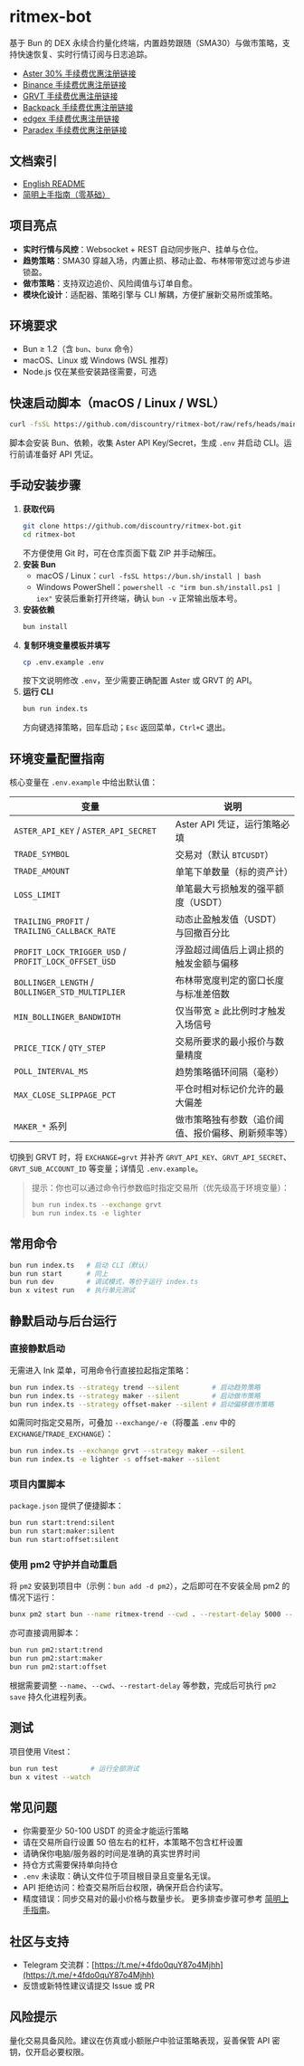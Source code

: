 # ritmex-bot

基于 Bun 的 DEX 永续合约量化终端，内置趋势跟随（SMA30）与做市策略，支持快速恢复、实时行情订阅与日志追踪。

* [Aster 30% 手续费优惠注册链接](https://www.asterdex.com/zh-CN/referral/4665f3)
* [Binance 手续费优惠注册链接](https://www.binance.com/join?ref=KNKCA9XC)
* [GRVT 手续费优惠注册链接](https://grvt.io/exchange/sign-up?ref=sea)
* [Backpack 手续费优惠注册链接](https://backpack.exchange/join/41d60948-2a75-4d16-b7e9-523df74f2904)
* [edgex 手续费优惠注册链接](https://pro.edgex.exchange/referral/BULL)
* [Paradex 手续费优惠注册链接](https://paradex.io/ref/xingxingjun)

## 文档索引
- [English README](README_en.md)
- [简明上手指南（零基础）](simple-readme.md)

## 项目亮点
- **实时行情与风控**：Websocket + REST 自动同步账户、挂单与仓位。
- **趋势策略**：SMA30 穿越入场，内置止损、移动止盈、布林带带宽过滤与步进锁盈。
- **做市策略**：支持双边追价、风险阈值与订单自愈。
- **模块化设计**：适配器、策略引擎与 CLI 解耦，方便扩展新交易所或策略。

## 环境要求
- Bun ≥ 1.2（含 `bun`、`bunx` 命令）
- macOS、Linux 或 Windows (WSL 推荐)
- Node.js 仅在某些安装路径需要，可选

## 快速启动脚本（macOS / Linux / WSL）
```bash
curl -fsSL https://github.com/discountry/ritmex-bot/raw/refs/heads/main/setup.sh | bash
```
脚本会安装 Bun、依赖，收集 Aster API Key/Secret，生成 `.env` 并启动 CLI。运行前请准备好 API 凭证。

## 手动安装步骤
1. **获取代码**
   ```bash
   git clone https://github.com/discountry/ritmex-bot.git
   cd ritmex-bot
   ```
   不方便使用 Git 时，可在仓库页面下载 ZIP 并手动解压。
2. **安装 Bun**
   - macOS / Linux：`curl -fsSL https://bun.sh/install | bash`
   - Windows PowerShell：`powershell -c "irm bun.sh/install.ps1 | iex"`
   安装后重新打开终端，确认 `bun -v` 正常输出版本号。
3. **安装依赖**
   ```bash
   bun install
   ```
4. **复制环境变量模板并填写**
   ```bash
   cp .env.example .env
   ```
   按下文说明修改 `.env`，至少需要正确配置 Aster 或 GRVT 的 API。
5. **运行 CLI**
   ```bash
   bun run index.ts
   ```
   方向键选择策略，回车启动；`Esc` 返回菜单，`Ctrl+C` 退出。

## 环境变量配置指南
核心变量在 `.env.example` 中给出默认值：

| 变量 | 说明 |
| --- | --- |
| `ASTER_API_KEY` / `ASTER_API_SECRET` | Aster API 凭证，运行策略必填 |
| `TRADE_SYMBOL` | 交易对（默认 `BTCUSDT`） |
| `TRADE_AMOUNT` | 单笔下单数量（标的资产计） |
| `LOSS_LIMIT` | 单笔最大亏损触发的强平额度（USDT） |
| `TRAILING_PROFIT` / `TRAILING_CALLBACK_RATE` | 动态止盈触发值（USDT）与回撤百分比 |
| `PROFIT_LOCK_TRIGGER_USD` / `PROFIT_LOCK_OFFSET_USD` | 浮盈超过阈值后上调止损的触发金额与偏移 |
| `BOLLINGER_LENGTH` / `BOLLINGER_STD_MULTIPLIER` | 布林带宽度判定的窗口长度与标准差倍数 |
| `MIN_BOLLINGER_BANDWIDTH` | 仅当带宽 ≥ 此比例时才触发入场信号 |
| `PRICE_TICK` / `QTY_STEP` | 交易所要求的最小报价与数量精度 |
| `POLL_INTERVAL_MS` | 趋势策略循环间隔（毫秒） |
| `MAX_CLOSE_SLIPPAGE_PCT` | 平仓时相对标记价允许的最大偏差 |
| `MAKER_*` 系列 | 做市策略独有参数（追价阈值、报价偏移、刷新频率等） |

切换到 GRVT 时，将 `EXCHANGE=grvt` 并补齐 `GRVT_API_KEY`、`GRVT_API_SECRET`、`GRVT_SUB_ACCOUNT_ID` 等变量；详情见 `.env.example`。

> 提示：你也可以通过命令行参数临时指定交易所（优先级高于环境变量）：
> ```bash
> bun run index.ts --exchange grvt
> bun run index.ts -e lighter
> ```

## 常用命令
```bash
bun run index.ts   # 启动 CLI（默认）
bun run start      # 同上
bun run dev        # 调试模式，等价于运行 index.ts
bun x vitest run   # 执行单元测试
```

## 静默启动与后台运行
### 直接静默启动
无需进入 Ink 菜单，可用命令行直接拉起指定策略：

```bash
bun run index.ts --strategy trend --silent        # 启动趋势策略
bun run index.ts --strategy maker --silent        # 启动做市策略
bun run index.ts --strategy offset-maker --silent # 启动偏移做市策略
```

如需同时指定交易所，可叠加 `--exchange/-e`（将覆盖 `.env` 中的 `EXCHANGE`/`TRADE_EXCHANGE`）：

```bash
bun run index.ts --exchange grvt --strategy maker --silent
bun run index.ts -e lighter -s offset-maker --silent
```

### 项目内置脚本
`package.json` 提供了便捷脚本：

```bash
bun run start:trend:silent
bun run start:maker:silent
bun run start:offset:silent
```

### 使用 pm2 守护并自动重启
将 `pm2` 安装到项目中（示例：`bun add -d pm2`），之后即可在不安装全局 pm2 的情况下运行：

```bash
bunx pm2 start bun --name ritmex-trend --cwd . --restart-delay 5000 -- run index.ts --strategy trend --silent
```

亦可直接调用脚本：

```bash
bun run pm2:start:trend
bun run pm2:start:maker
bun run pm2:start:offset
```

根据需要调整 `--name`、`--cwd`、`--restart-delay` 等参数，完成后可执行 `pm2 save` 持久化进程列表。

## 测试
项目使用 Vitest：
```bash
bun run test        # 运行全部测试
bun x vitest --watch
```

## 常见问题

- 你需要至少 50-100 USDT 的资金才能运行策略
- 请在交易所自行设置 50 倍左右的杠杆，本策略不包含杠杆设置
- 请确保你电脑/服务器的时间是准确的真实世界时间
- 持仓方式需要保持单向持仓
- `.env` 未读取：确认文件位于项目根目录且变量名无误。
- API 拒绝访问：检查交易所后台权限，确保开启合约读写。
- 精度错误：同步交易对的最小价格与数量步长。
更多排查步骤可参考 [简明上手指南](simple-readme.md)。

## 社区与支持
- Telegram 交流群：[https://t.me/+4fdo0quY87o4Mjhh](https://t.me/+4fdo0quY87o4Mjhh)
- 反馈或新特性建议请提交 Issue 或 PR

## 风险提示
量化交易具备风险。建议在仿真或小额账户中验证策略表现，妥善保管 API 密钥，仅开启必要权限。
